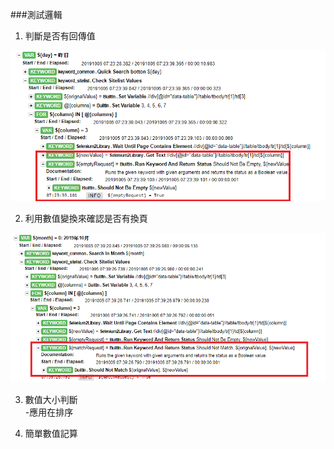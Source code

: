 ###測試邏輯
1.  判斷是否有回傳值
  
![](/images/DEMO測試-2.PNG)  

2.  利用數值變換來確認是否有換頁   
   
![](/images/DEMO測試-1.PNG)
   
3.  數值大小判斷   
   -應用在排序  

4.  簡單數值記算   